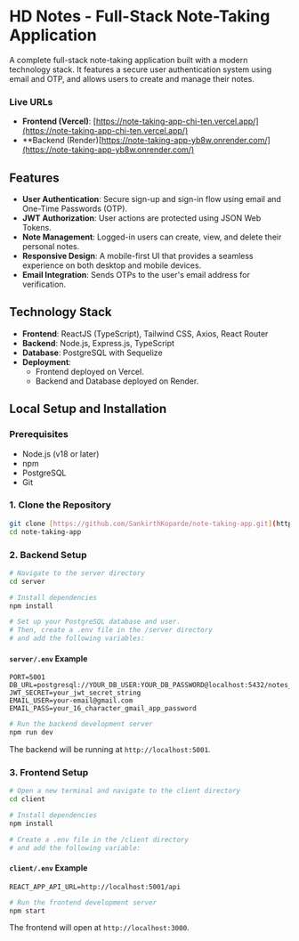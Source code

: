 # HD Notes - Full-Stack Note-Taking Application

A complete full-stack note-taking application built with a modern technology stack. It features a secure user authentication system using email and OTP, and allows users to create and manage their notes.

### Live URLs
* **Frontend (Vercel)**: [https://note-taking-app-chi-ten.vercel.app/](https://note-taking-app-chi-ten.vercel.app/)
* **Backend (Render)[https://note-taking-app-yb8w.onrender.com/](https://note-taking-app-yb8w.onrender.com/)

## Features
* **User Authentication**: Secure sign-up and sign-in flow using email and One-Time Passwords (OTP).
* **JWT Authorization**: User actions are protected using JSON Web Tokens.
* **Note Management**: Logged-in users can create, view, and delete their personal notes.
* **Responsive Design**: A mobile-first UI that provides a seamless experience on both desktop and mobile devices.
* **Email Integration**: Sends OTPs to the user's email address for verification.

## Technology Stack
* **Frontend**: ReactJS (TypeScript), Tailwind CSS, Axios, React Router
* **Backend**: Node.js, Express.js, TypeScript
* **Database**: PostgreSQL with Sequelize
* **Deployment**:
    * Frontend deployed on Vercel.
    * Backend and Database deployed on Render.

## Local Setup and Installation

### Prerequisites
* Node.js (v18 or later)
* npm
* PostgreSQL
* Git

### 1. Clone the Repository
```bash
git clone [https://github.com/SankirthKoparde/note-taking-app.git](https://github.com/SankirthKoparde/note-taking-app.git)
cd note-taking-app
```

### 2. Backend Setup
```bash
# Navigate to the server directory
cd server

# Install dependencies
npm install

# Set up your PostgreSQL database and user.
# Then, create a .env file in the /server directory
# and add the following variables:
```

#### `server/.env` Example
```env
PORT=5001
DB_URL=postgresql://YOUR_DB_USER:YOUR_DB_PASSWORD@localhost:5432/notes_db
JWT_SECRET=your_jwt_secret_string
EMAIL_USER=your-email@gmail.com
EMAIL_PASS=your_16_character_gmail_app_password
```

```bash
# Run the backend development server
npm run dev
```
The backend will be running at `http://localhost:5001`.

### 3. Frontend Setup
```bash
# Open a new terminal and navigate to the client directory
cd client

# Install dependencies
npm install

# Create a .env file in the /client directory
# and add the following variable:
```

#### `client/.env` Example
```env
REACT_APP_API_URL=http://localhost:5001/api
```

```bash
# Run the frontend development server
npm start
```
The frontend will open at `http://localhost:3000`.